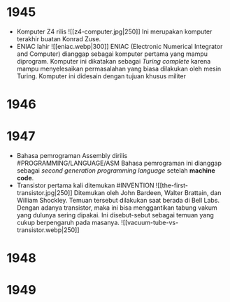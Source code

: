 # 1945
- Komputer Z4 rilis
	![[z4-computer.jpg|250]]
	Ini merupakan komputer terakhir buatan Konrad Zuse.
- ENIAC lahir
	![[eniac.webp|300]]
	ENIAC (Electronic Numerical Integrator and Computer) dianggap sebagai komputer pertama yang mampu diprogram. Komputer ini dikatakan sebagai *Turing complete* karena mampu menyelesaikan permasalahan yang biasa dilakukan oleh mesin Turing.
	Komputer ini didesain dengan tujuan khusus militer
# 1946
# 1947
- Bahasa pemrograman Assembly dirilis #PROGRAMMING/LANGUAGE/ASM
	Bahasa pemrograman ini dianggap sebagai *second generation programming language* setelah **machine code**.
- Transistor pertama kali ditemukan #INVENTION
	![[the-first-transistor.jpg|250]]
	Ditemukan oleh John Bardeen, Walter Brattain, dan William Shockley. Temuan tersebut dilakukan saat berada di Bell Labs.
	Dengan adanya transistor, maka ini bisa menggantikan tabung vakum yang dulunya sering dipakai. Ini disebut-sebut sebagai temuan yang cukup berpengaruh pada masanya.
	![[vacuum-tube-vs-transistor.webp|250]]	
# 1948
# 1949
